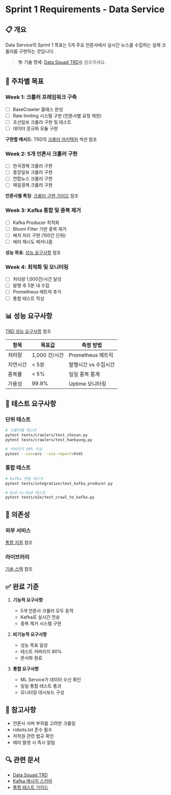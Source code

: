 # Sprint 1 Requirements - Data Service

## 📋 개요
Data Service의 Sprint 1 목표는 5개 주요 언론사에서 실시간 뉴스를 수집하는 실제 크롤러를 구현하는 것입니다.

> 📚 **기술 명세**: [Data Squad TRD](../../docs/trd/phase1/TRD_Data_Squad_P1.md)를 참조하세요.

## 🎯 주차별 목표

### Week 1: 크롤러 프레임워크 구축
- [ ] BaseCrawler 클래스 완성
- [ ] Rate limiting 시스템 구현 (언론사별 요청 제한)
- [ ] 조선일보 크롤러 구현 및 테스트
- [ ] 데이터 정규화 모듈 구현

**구현할 메서드**: TRD의 [크롤러 아키텍처](../../docs/trd/phase1/TRD_Data_Squad_P1.md#crawler-architecture) 섹션 참조

### Week 2: 5개 언론사 크롤러 구현
- [ ] 한국경제 크롤러 구현
- [ ] 중앙일보 크롤러 구현  
- [ ] 연합뉴스 크롤러 구현
- [ ] 매일경제 크롤러 구현

**언론사별 특징**: [크롤러 구현 가이드](../../docs/trd/phase1/TRD_Data_Squad_P1.md#crawler-implementation) 참조

### Week 3: Kafka 통합 및 중복 제거
- [ ] Kafka Producer 최적화
- [ ] Bloom Filter 기반 중복 제거
- [ ] 배치 처리 구현 (100건 단위)
- [ ] 에러 재시도 메커니즘

**성능 목표**: [성능 요구사항](../../docs/trd/phase1/TRD_Data_Squad_P1.md#performance-requirements) 참조

### Week 4: 최적화 및 모니터링
- [ ] 처리량 1,000건/시간 달성
- [ ] 발행 후 5분 내 수집
- [ ] Prometheus 메트릭 추가
- [ ] 통합 테스트 작성

## 📊 성능 요구사항
[TRD 성능 요구사항](../../docs/trd/phase1/TRD_Data_Squad_P1.md#performance-requirements) 참조

| 항목 | 목표값 | 측정 방법 |
|------|--------|-----------|
| 처리량 | 1,000 건/시간 | Prometheus 메트릭 |
| 지연시간 | < 5분 | 발행시간 vs 수집시간 |
| 중복률 | < 5% | 일일 중복 통계 |
| 가용성 | 99.9% | Uptime 모니터링 |

## 🧪 테스트 요구사항

### 단위 테스트
```bash
# 크롤러별 테스트
pytest tests/crawlers/test_chosun.py
pytest tests/crawlers/test_hankyung.py

# 커버리지 80% 이상
pytest --cov=src --cov-report=html
```

### 통합 테스트
```bash
# Kafka 연동 테스트
pytest tests/integration/test_kafka_producer.py

# End-to-End 테스트
pytest tests/e2e/test_crawl_to_kafka.py
```

## 🔗 의존성

### 외부 서비스
[통합 지점](../../docs/trd/common/Integration_Points.md#data-service) 참조

### 라이브러리
[기술 스택](../../docs/trd/phase1/TRD_Data_Squad_P1.md#tech-stack) 참조

## ✅ 완료 기준

1. **기능적 요구사항**
   - 5개 언론사 크롤러 모두 동작
   - Kafka로 실시간 전송
   - 중복 제거 시스템 구현

2. **비기능적 요구사항**
   - 성능 목표 달성
   - 테스트 커버리지 80%
   - 문서화 완료

3. **통합 요구사항**
   - ML Service가 데이터 수신 확인
   - 일일 통합 테스트 통과
   - 모니터링 대시보드 구성

## 📌 참고사항

- 언론사 서버 부하를 고려한 크롤링
- robots.txt 준수 필수
- 저작권 관련 법규 확인
- 에러 발생 시 즉시 알림

## 🔍 관련 문서
- [Data Squad TRD](../../docs/trd/phase1/TRD_Data_Squad_P1.md)
- [Kafka 메시지 스키마](../../docs/trd/common/Data_Models.md#news-model)
- [통합 테스트 가이드](../../integration/README.md)